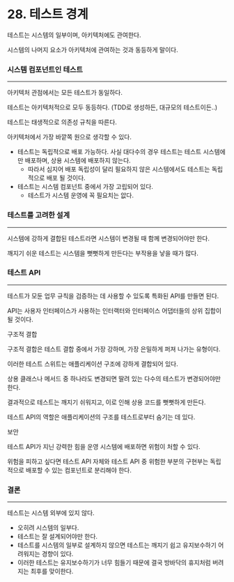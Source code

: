 # 28. 테스트 경계

테스트는 시스템의 일부이며, 아키텍처에도 관여한다.

시스템의 나머지 요소가 아키텍처에 관여하는 것과 동등하게 말이다.

### 시스템 컴포넌트인 테스트

---

아키텍처 관점에서는 모든 테스트가 동일하다.

테스트는 아키텍처적으로 모두 동등하다. (TDD로 생성하든, 대규모의 테스트이든..)

테스트는 태생적으로 의존성 규칙을 따른다.

아키텍처에서 가장 바깥쪽 원으로 생각할 수 있다.

- 테스트는 독립적으로 배포 가능하다. 사실 대다수의 경우 테스트는 테스트 시스템에만 배포하며, 상용 시스템에 배포하지 않는다.
    - 따라서 심지어 배포 독립성이 달리 필요하지 않은 시스템에서도 테스트는 독립적으로 배포 될 것이다.
- 테스트는 시스템 컴포넌트 중에서 가장 고립되어 있다.
    - 테스트가 시스템 운영에 꼭 필요치는 앖다.

### 테스트를 고려한 설계

---

시스템에 강하게 결합된 테스트라면 시스템이 변경될 때 함께 변경되어야만 한다.

깨지기 쉬운 테스트는 시스템을 뻣뻣하게 만든다는 부작용을 낳을 때가 많다.

### 테스트 API

---

테스트가 모둔 업무 규칙을 검증하는 데 사용할 수 있도록 특화된 API를 만들면 된다.

API는 사용자 인터페이스가 사용하는 인터랙터와 인터페이스 어댑터들의 상위 집합이 될 것이다.

구조적 결합

구조적 결합은 테스트 결합 중에서 가장 강하며, 가장 은밀하게 퍼져 나가는 유형이다.

이러한 테스트 스위트는 애플리케이션 구조에 강하게 결합되어 있다.

상용 클래스나 메서드 중 하나라도 변경되면 딸려 있는 다수의 테스트가 변경되어야만 한다.

결과적으로 테스트는 깨지기 쉬워지고, 이로 인해 상용 코드를 뻣뻣하게 만든다.

테스트 API의 역할은 애플리케이션의 구조를 테스트로부터 숨기는 데 있다.

보안

테스트 API가 지닌 강력한 힘을 운영 시스템에 배포하면 위험이 처할 수 있다.

위험을 피하고 싶다면 테스트 API 자체와 테스트 API 중 위험한 부분의 구현부는 독립적으로 배포할 수 있는 컴포넌트로 분리해야 한다.

### 결론

---

테스트는 시스템 외부에 있지 않다.

- 오히려 시스템의 일부다.
- 테스트는 잘 설계되어야만 한다.
- 테스트를 시스템의 일부로 설계하지 않으면 테스트는 깨지기 쉽고 유지보수하기 어려워지는 경향이 있다.
- 이러한 테스트는 유지보수하기가 너무 힘들기 때문에 결국 방바닥의 휴지처럼 버려지는 최후를 맞이한다.